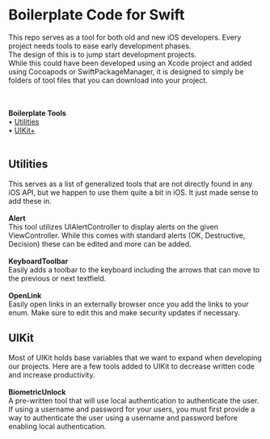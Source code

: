 # Boilerplate Code for Swift
This repo serves as a tool for both old and new iOS developers. Every project needs tools to ease early development phases.
<br>The design of this is to jump start development projects.<br>
While this could have been developed using an Xcode project and added using Cocoapods or SwiftPackageManager, it is designed to simply be folders of tool files that you can download into your project.

<br><br>**Boilerplate Tools**<br>
• [Utilities](#utilities)<br>
• [UIKit+](#uikit)<br><br>

## Utilities
This serves as a list of generalized tools that are not directly found in any iOS API, but we happen to use them quite a bit in iOS. It just made sense to add these in.
<br><br>**Alert**<br>
This tool utilizes UIAlertController to display alerts on the given ViewController. While this comes with standard alerts (OK, Destructive, Decision) these can be edited and more can be added.
<br><br>**KeyboardToolbar**<br>
Easily adds a toolbar to the keyboard including the arrows that can move to the previous or next textfield.
<br><br>**OpenLink**<br>
Easily open links in an externally browser once you add the links to your enum. Make sure to edit this and make security updates if necessary.

## UIKit
Most of UIKit holds base variables that we want to expand when developing our projects. Here are a few tools added to UIKit to decrease written code and increase productivity.
<br><br>**BiometricUnlock**<br>
A pre-written tool that will use local authentication to authenticate the user. If using a username and password for your users, you must first provide a way to authenticate the user using a username and password before enabling local authentication.
